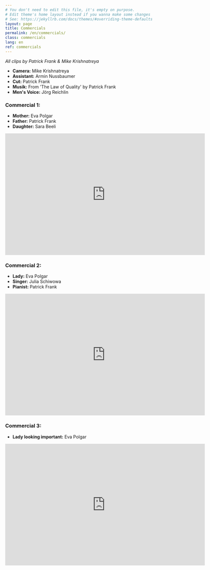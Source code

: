 ```yaml
---
# You don't need to edit this file, it's empty on purpose.
# Edit theme's home layout instead if you wanna make some changes
# See: https://jekyllrb.com/docs/themes/#overriding-theme-defaults
layout: page
title: Commercials
permalink: /en/commercials/
class: commercials
lang: en
ref: commercials
---
```

*All clips by Patrick Frank & Mike Krishnatreya*

- **Camera:** Mike Krishnatreya
- **Assistant:** Armin Nussbaumer
- **Cut:** Patrick Frank
- **Musik:** From 'The Law of Quality' by Patrick Frank
- **Men's Voice:** Jörg Reichlin

### Commercial 1:
- **Mother:** Eva Polgar
- **Father:** Patrick Frank
- **Daughter:** Sara Beeli
<div class="videoWrapper">
    <iframe title="YouTube video player" width="640" height="390" src="http://www.youtube.com/embed/ySZf4xsUTzE" frameborder="0" allowfullscreen=""></iframe>
</div>

### Commercial 2:
- **Lady:** Eva Polgar
- **Singer:** Julia Schiwowa
- **Pianist:** Patrick Frank
<div class="videoWrapper">
    <iframe title="YouTube video player" width="640" height="390" src="http://www.youtube.com/embed/QMvs2BlPxOs" frameborder="0" allowfullscreen=""></iframe>
</div>


### Commercial 3:
- **Lady looking important:** Eva Polgar
<div class="videoWrapper">
    <iframe title="YouTube video player" width="640" height="390" src="http://www.youtube.com/embed/XzwVQb0_oyk" frameborder="0" allowfullscreen=""></iframe>
</div>
